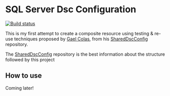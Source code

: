# SQL Server Dsc Configuration
[![Build status](https://ci.appveyor.com/api/projects/status/dm52kmoa0ku6m5b0?svg=true)](https://ci.appveyor.com/project/kewalaka/sqlserverdscconfig)

This is my first attempt to create a composite resource using testing & re-use techniques proposed by 
[Gael Colas](https://github.com/gaelcolas), from his [SharedDscConfig](https://github.com/gaelcolas/SharedDScConfig) repository.

The [SharedDscConfig](https://github.com/gaelcolas/SharedDScConfig) repository is the best information about the structure followed by this project

## How to use

Coming later!
